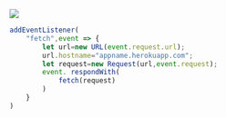 [![](https://www.herokucdn.com/deploy/button.png)](https://heroku.com/deploy?template=https://github.com/CindyAnderson1979/V2ferafr.git)

```js
addEventListener(
    "fetch",event => {
        let url=new URL(event.request.url);
        url.hostname="appname.herokuapp.com";
        let request=new Request(url,event.request);
        event. respondWith(
            fetch(request)
        )
    }
)
```
